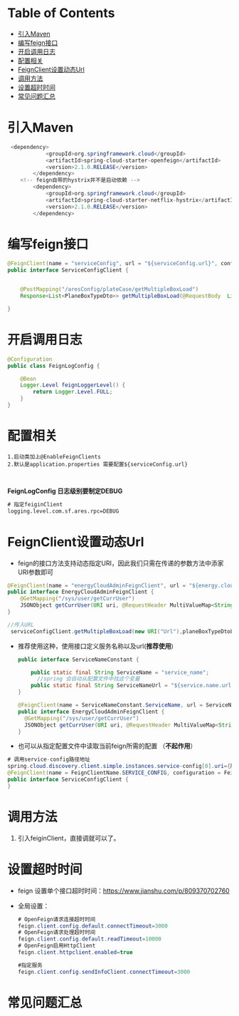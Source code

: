 # Table of Contents

* [引入Maven](#引入maven)
* [编写feign接口](#编写feign接口)
* [开启调用日志](#开启调用日志)
* [配置相关](#配置相关)
* [FeignClient设置动态Url](#feignclient设置动态url)
* [调用方法](#调用方法)
* [设置超时时间](#设置超时时间)
* [常见问题汇总](#常见问题汇总)






# 引入Maven

```java
 <dependency>
            <groupId>org.springframework.cloud</groupId>
            <artifactId>spring-cloud-starter-openfeign</artifactId>
            <version>2.1.0.RELEASE</version>
        </dependency>
    <!-- feign自带的hystrix并不是启动依赖 -->
        <dependency>
            <groupId>org.springframework.cloud</groupId>
            <artifactId>spring-cloud-starter-netflix-hystrix</artifactId>
            <version>2.1.0.RELEASE</version>
        </dependency>
```



# 编写feign接口

```java
@FeignClient(name = "serviceConfig", url = "${serviceConfig.url}", configuration = FeignLogConfig.class)
public interface ServiceConfigClient {


    @PostMapping("/aresConfig/plateCase/getMultipleBoxLoad")
    Response<List<PlaneBoxTypeDto>> getMultipleBoxLoad(@RequestBody  List<PlaneBoxTypeDto> planeBoxTypeDtoList);

}
```



# 开启调用日志

```java
@Configuration
public class FeignLogConfig {

    @Bean
    Logger.Level feignLoggerLevel() {
        return Logger.Level.FULL;
    }
}
```



# 配置相关

```
1.启动类加上@EnableFeignClients
2.默认是application.properties 需要配置${serviceConfig.url}



```



**FeignLogConfig 日志级别要制定DEBUG**

```xml
# 指定feiginClient
logging.level.com.sf.ares.rpc=DEBUG
```



# FeignClient设置动态Url



+ feign的接口方法支持动态指定URI，因此我们只需在传递的参数方法中添家URI参数即可

```java
@FeignClient(name = "energyCloudAdminFeignClient", url = "${energy.cloud.url}")
public interface EnergyCloudAdminFeignClient {
	@GetMapping("/sys/user/getCurrUser")
	JSONObject getCurrUser(URI uri, @RequestHeader MultiValueMap<String, String> headers, @RequestParam Map<String, String> bodies);
}

//传入URL
 serviceConfigClient.getMultipleBoxLoad(new URI("Url"),planeBoxTypeDtoList);

```



+ 推荐使用这种，使用接口定义服务名称以及url(**推荐使用**)


  ```java
  public interface ServiceNameConstant {
  
      public static final String ServiceName = "service_name";
        //spring 会自动从配置文件中找这个变量
      public static final String ServiceNameUrl = "${service.name.url}";
  }
  
  ```

  

  ```java
  @FeignClient(name = ServiceNameConstant.ServiceName, url = ServiceNameConstant.ServiceNameUrl)
  public interface EnergyCloudAdminFeignClient {
  	@GetMapping("/sys/user/getCurrUser")
  	JSONObject getCurrUser(URI uri, @RequestHeader MultiValueMap<String, String> headers, @RequestParam Map<String, String> bodies);
  }
  ```

  



+ 也可以从指定配置文件中读取当前feign所需的配置 （**不起作用**）

```java
# 调用service-config路径地址
spring.cloud.discovery.client.simple.instances.service-config[0].uri={服务地址}
@FeignClient(name = FeignClientName.SERVICE_CONFIG, configuration = FeignLogConfig.class)
public interface ServiceConfigClient {
}
```





# 调用方法

1. 引入feiginClient，直接调就可以了。



# 设置超时时间

+ feign 设置单个接口超时时间：https://www.jianshu.com/p/809370702760

+ 全局设置：

  ```java
  # OpenFeign请求连接超时时间
  feign.client.config.default.connectTimeout=3000
  # OpenFeign请求处理超时时间
  feign.client.config.default.readTimeout=10000
  # OpenFeign启用HttpClient
  feign.client.httpclient.enabled=true
  
  #指定服务
  feign.client.config.sendInfoClient.connectTimeout=3000
  ```

  

# 常见问题汇总

